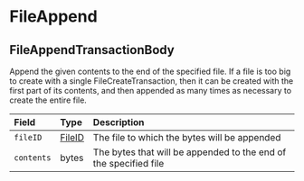# FileAppend

## FileAppendTransactionBody

‌Append the given contents to the end of the specified file. If a file is too big to create with a single FileCreateTransaction, then it can be created with the first part of its contents, and then appended as many times as necessary to create the entire file.

| Field | Type | Description |
| :--- | :--- | :--- |
| `fileID` | ​[FileID](/@docs-hedera/s/hedera-api/basic-types-1/untitled-2)​ | The file to which the bytes will be appended |
| `contents` | ​bytes | The bytes that will be appended to the end of the specified file |


